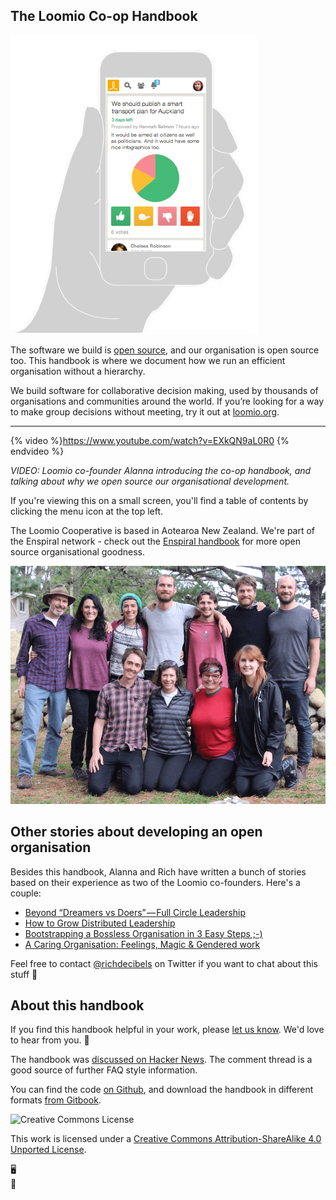## The Loomio Co-op Handbook


<img src='loomio-phone.png' class='img-right img-250px'>

The software we build is [open source](http://github.com/loomio/loomio), and our organisation is open source too. This handbook is where we document how we run an efficient organisation without a hierarchy.

We build software for collaborative decision making, used by thousands of organisations and communities around the world. If you’re looking for a way to make group decisions without meeting, try it out at [loomio.org](https://www.loomio.org?utm_campaign=handbook&utm_source=handbook).

---

{% video %}https://www.youtube.com/watch?v=EXkQN9aL0R0 {% endvideo %}

*VIDEO: Loomio co-founder Alanna introducing the co-op handbook, and talking about why we open source our organisational development.*

<div class="mobile-visible">
  <p>If you're viewing this on a small screen, you'll find a table of contents by clicking the menu icon at the top left. <i class="fa fa-align-justify"></i></p>
</div>

The Loomio Cooperative is based in Aotearoa New Zealand. We're part of the Enspiral network - check out the [Enspiral handbook](http://handbook.enspiral.com) for more open source organisational goodness.

![](teamloomio.jpg)

## Other stories about developing an open organisation

Besides this handbook, Alanna and Rich have written a bunch of stories based on their experience as two of the Loomio co-founders. Here's a couple:

* [Beyond “Dreamers vs Doers” — Full Circle Leadership](https://medium.com/enspiral-tales/beyond-dreamers-vs-doers-full-circle-leadership-869557da1248#.4h7ilp3w4)
* [How to Grow Distributed Leadership](https://medium.com/enspiral-tales/how-to-grow-distributed-leadership-7f6b25f0361c)
* [Bootstrapping a Bossless Organisation in 3 Easy Steps ;-)](https://medium.com/enspiral-tales/bootstrapping-a-bossless-organisation-in-3-easy-steps-afc653e8f5e6#.wdnoa4f4x)
* [A Caring Organisation: Feelings, Magic & Gendered work](https://medium.com/enspiral-tales/a-caring-organisation-5319f81c420f#.sqwbtbqwt)

Feel free to contact [@richdecibels](https://twitter.com/richdecibels) on Twitter if you want to chat about this stuff 💅

## About this handbook

If you find this handbook helpful in your work, please [let us know](https://loomio.org/contact). We'd love to hear from you. 🐌

The handbook was [discussed on Hacker News](https://news.ycombinator.com/item?id=12348909). The comment thread is a good source of further FAQ style information.

You can find the code [on Github](https://github.com/loomio/loomio-coop-handbook), and download the handbook in different formats [from Gitbook](https://www.gitbook.com/book/loomio/loomio-cooperative-handbook/details).

<img src="http://i.creativecommons.org/l/by-sa/3.0/88x31.png" class="img-right" alt="Creative Commons License" />

This work is licensed under a [Creative Commons Attribution-ShareAlike 4.0 Unported License](http://creativecommons.org/licenses/by-sa/4.0/).

<div class="mobile-hidden">🖥</div>
<div class="mobile-visible">📱</div>